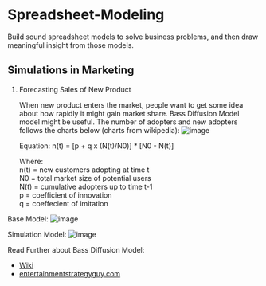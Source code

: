 # Spreadsheet-Modeling
Build sound spreadsheet models to solve business problems, and then draw meaningful insight from those models.

## Simulations in Marketing
1. Forecasting Sales of New Product

    When new product enters the market, people want to get some idea about how rapidly it might gain market share. Bass Diffusion Model model might be useful. The number of adopters and new adopters follows the charts below (charts from wikipedia):
![image](https://user-images.githubusercontent.com/102925575/173689354-e9a6555d-69e6-4531-8124-63281364f528.png)

    Equation:
    n(t) = [p + q x (N(t)/N0)] * [N0 - N(t)]
    
    Where:\
    n(t) = new customers adopting at time t \
    N0	 = total market size of potential users \
    N(t) = cumulative adopters up to time t-1 \
    p	 = coefficient of innovation \
    q	 = coeffecient of imitation

Base Model:
![image](https://user-images.githubusercontent.com/102925575/173697707-19d06c9b-e632-49d7-9cd1-01096d5de4b1.png)

Simulation Model:
![image](https://user-images.githubusercontent.com/102925575/173701164-1ea6047a-88ee-44ec-8f18-f22b0f057539.png)

Read Further about Bass Diffusion Model: 
- [Wiki](https://en.wikipedia.org/wiki/Bass_diffusion_model)
- [entertainmentstrategyguy.com](https://entertainmentstrategyguy.com/2019/09/11/the-bass-diffusion-modelexplained-the-most-important-shape-of-the-streaming-wars/)

